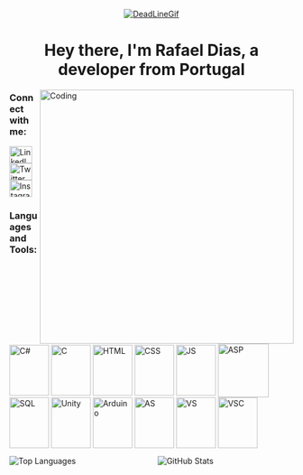 <p align="center">
  <a href="https://github.com/PerkZz17">
    <img src="https://github.com/PerkZz17/PerkZz17/assets/66210711/daace173-0c2a-4996-9afe-79540941f644" alt="DeadLineGif">
  </a>
</p>

<h1 align="center">Hey there, I'm Rafael Dias, a developer from Portugal</h1>

<img align="right" alt="Coding" width="450" src="https://github.com/PerkZz17/PerkZz17/assets/66210711/2d557484-362c-4db9-beb6-64da6f0af89e">

<h3 align="left">Connect with me:</h3>
<p align="left">
  <a href="https://www.linkedin.com/in/rafael-dias-00a116224" target="blank"><img align="center" src="https://raw.githubusercontent.com/rahuldkjain/github-profile-readme-generator/master/src/images/icons/Social/linked-in-alt.svg" alt="LinkedIn" height="30" width="40" /></a>
  <a href="https://twitter.com/PerkZz19" target="blank"><img align="center" src="https://raw.githubusercontent.com/rahuldkjain/github-profile-readme-generator/master/src/images/icons/Social/twitter.svg" alt="Twitter" height="30" width="40" /></a>
  <a href="https://www.instagram.com/rafaeldias_17" target="blank"><img align="center" src="https://raw.githubusercontent.com/rahuldkjain/github-profile-readme-generator/master/src/images/icons/Social/instagram.svg" alt="Instagram" height="30" width="40" /></a>
</p>

<h3 align="left">Languages and Tools:</h3>
<p align="left">
  <img align="center" alt="C#" height="90" width="70" src="https://cdn.jsdelivr.net/gh/devicons/devicon/icons/csharp/csharp-original.svg" />
  <img align="center" alt="C" height="90" width="70" src="https://cdn.jsdelivr.net/gh/devicons/devicon/icons/c/c-original.svg" />
  <img align="center" alt="HTML" height="90" width="70" src="https://cdn.jsdelivr.net/gh/devicons/devicon/icons/html5/html5-original.svg" />
  <img align="center" alt="CSS" height="90" width="70" src="https://cdn.jsdelivr.net/gh/devicons/devicon/icons/css3/css3-original.svg" />
  <img align="center" alt="JS" height="90" width="70" src="https://cdn.jsdelivr.net/gh/devicons/devicon/icons/javascript/javascript-original.svg" />
  <img align="center" alt="ASP" height="95" width="90" src="https://github.com/PerkZz17/PerkZz17/assets/66210711/c7ae1483-b5e6-42cc-9e50-51238a416240" />
  <img align="center" alt="SQL" height="90" width="70" src="https://cdn.jsdelivr.net/gh/devicons/devicon/icons/mysql/mysql-original-wordmark.svg" />
  <img align="center" alt="Unity" height="90" width="70" src="https://cdn.jsdelivr.net/gh/devicons/devicon/icons/unity/unity-original.svg" />
  <img align="center" alt="Arduino" height="90" width="70" src="https://cdn.jsdelivr.net/gh/devicons/devicon/icons/arduino/arduino-original.svg" />
  <img align="center" alt="AS" height="90" width="70" src="https://cdn.jsdelivr.net/gh/devicons/devicon/icons/androidstudio/androidstudio-original.svg" />
  <img align="center" alt="VS" height="90" width="70" src="https://cdn.jsdelivr.net/gh/devicons/devicon/icons/visualstudio/visualstudio-plain.svg" />
  <img align="center" alt="VSC" height="90" width="70" src="https://cdn.jsdelivr.net/gh/devicons/devicon/icons/vscode/vscode-original.svg" />

</p>

<p align="left">
  <img align="left" src="https://github-readme-stats.vercel.app/api/top-langs?username=perkzz17&show_icons=true&locale=en&layout=compact&theme=tokyonight" alt="Top Languages" />
</p>
<p align="center">
  <img align="center" src="https://github-readme-stats.vercel.app/api?username=perkzz17&show_icons=true&locale=en&theme=tokyonight" alt="GitHub Stats" />
</p>

